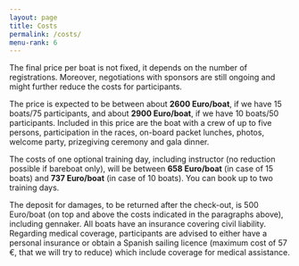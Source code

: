 ```yaml
---
layout: page
title: Costs
permalink: /costs/
menu-rank: 6
---
```


The final price per boat is not fixed, it depends on the number of
registrations. Moreover, negotiations with sponsors are still ongoing and might
further reduce the costs for participants.

The price is expected to be between about **2600 Euro/boat**, if we have 15
boats/75 participants, and about **2900 Euro/boat**, if we have 10 boats/50
participants. Included in this price are the boat with a crew of up to five
persons, participation in the races, on-board packet lunches, photos, welcome
party, prizegiving ceremony and gala dinner.

The costs of one optional training day, including instructor (no reduction
possible if bareboat only), will be between **658 Euro/boat** (in case of 15
boats) and **737 Euro/boat** (in case of 10 boats). You can book up to two
training days.

The deposit for damages, to be returned after the check-out, is 500 Euro/boat
(on top and above the costs indicated in the paragraphs above), including
gennaker. All boats have an insurance covering civil liability. Regarding
medical coverage, participants are advised to either have a personal insurance
or obtain a Spanish sailing licence (maximum cost of 57 €, that we will try to
reduce) which include coverage for medical assistance.
